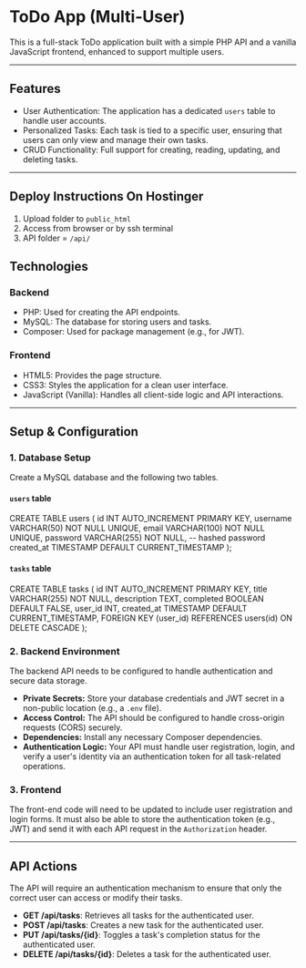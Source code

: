 # ToDo App (Multi-User)

This is a full-stack ToDo application built with a simple PHP API and a vanilla JavaScript frontend, enhanced to support multiple users.

***

## Features
- User Authentication: The application has a dedicated `users` table to handle user accounts.
- Personalized Tasks: Each task is tied to a specific user, ensuring that users can only view and manage their own tasks.
- CRUD Functionality: Full support for creating, reading, updating, and deleting tasks.

***
## Deploy Instructions On Hostinger
1. Upload folder to `public_html`
2. Access from browser or by ssh terminal
3. API folder = `/api/`

## Technologies
### Backend
- PHP: Used for creating the API endpoints.
- MySQL: The database for storing users and tasks.
- Composer: Used for package management (e.g., for JWT).

### Frontend
- HTML5: Provides the page structure.
- CSS3: Styles the application for a clean user interface.
- JavaScript (Vanilla): Handles all client-side logic and API interactions.

***

## Setup & Configuration

### 1. Database Setup
Create a MySQL database and the following two tables.

#### `users` table
CREATE TABLE users (
id INT AUTO_INCREMENT PRIMARY KEY,
username VARCHAR(50) NOT NULL UNIQUE,
email VARCHAR(100) NOT NULL UNIQUE,
password VARCHAR(255) NOT NULL, -- hashed password
created_at TIMESTAMP DEFAULT CURRENT_TIMESTAMP
);


#### `tasks` table
CREATE TABLE tasks (
id INT AUTO_INCREMENT PRIMARY KEY,
title VARCHAR(255) NOT NULL,
description TEXT,
completed BOOLEAN DEFAULT FALSE,
user_id INT,
created_at TIMESTAMP DEFAULT CURRENT_TIMESTAMP,
FOREIGN KEY (user_id) REFERENCES users(id) ON DELETE CASCADE
);


### 2. Backend Environment
The backend API needs to be configured to handle authentication and secure data storage.
- **Private Secrets:** Store your database credentials and JWT secret in a non-public location (e.g., a `.env` file).
- **Access Control:** The API should be configured to handle cross-origin requests (CORS) securely.
- **Dependencies:** Install any necessary Composer dependencies.
- **Authentication Logic:** Your API must handle user registration, login, and verify a user's identity via an authentication token for all task-related operations.

### 3. Frontend
The front-end code will need to be updated to include user registration and login forms. It must also be able to store the authentication token (e.g., JWT) and send it with each API request in the `Authorization` header.

***

## API Actions

The API will require an authentication mechanism to ensure that only the correct user can access or modify their tasks.

- **GET /api/tasks**: Retrieves all tasks for the authenticated user.
- **POST /api/tasks**: Creates a new task for the authenticated user.
- **PUT /api/tasks/{id}**: Toggles a task's completion status for the authenticated user.
- **DELETE /api/tasks/{id}**: Deletes a task for the authenticated user.
